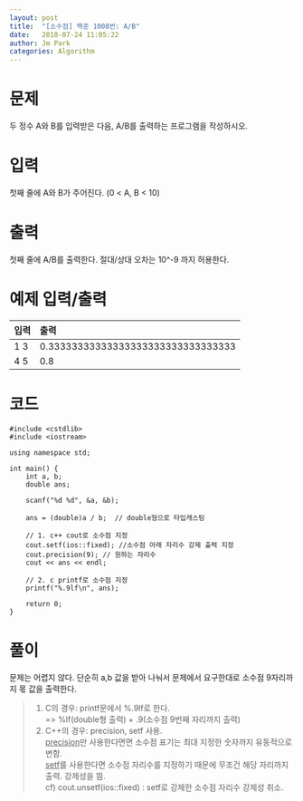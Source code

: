 ```yaml
---
layout: post
title:  "[소수점] 백준 1008번: A/B"
date:   2018-07-24 11:05:22
author: Jm Park
categories: Algorithm
---
```


# 문제
두 정수 A와 B를 입력받은 다음, A/B를 출력하는 프로그램을 작성하시오. 

# 입력
첫째 줄에 A와 B가 주어진다. (0 < A, B < 10)

# 출력
첫째 줄에 A/B를 출력한다. 절대/상대 오차는 10^-9 까지 허용한다.

# 예제 입력/출력

| 입력 | 출력 |  
| :-------------------- | :------------------ |  
| 1 3 | 0.33333333333333333333333333333333 |  
| 4 5 | 0.8 |

# 코드
```{.cpp}
#include <cstdlib>
#include <iostream>

using namespace std;

int main() {
	int a, b;
	double ans;

	scanf("%d %d", &a, &b);
	
	ans = (double)a / b;  // double형으로 타입캐스팅
	
	// 1. c++ cout로 소수점 지정
	cout.setf(ios::fixed); //소수점 아래 자리수 강제 출력 지정
	cout.precision(9); // 원하는 자리수
	cout << ans << endl;

	// 2. c printf로 소수점 지정
    printf("%.9lf\n", ans);
	
	return 0;
}

```

# 풀이
문제는 어렵지 않다. 단순히 a,b 값을 받아 나눠서 문제에서 요구한대로 소수점 9자리까지 몫 값을 출력한다.
> 1. C의 경우: printf문에서 %.9lf로 한다.  
=> %lf(double형 출력) + .9(소수점 9번째 자리까지 출력)
> 2. C++의 경우: precision, setf 사용.  
> <U>precision</U>만 사용한다면면 소수점 표기는 최대 지정한 숫자까지 유동적으로 변함.   
> <U>setf</U>를 사용한다면 소수점 자리수를 지정하기 때문에 무조건 해당 자리까지 출력. 강제성을 띔.    
> cf) cout.unsetf(ios::fixed) : setf로 강제한 소수점 자리수 강제성 취소.